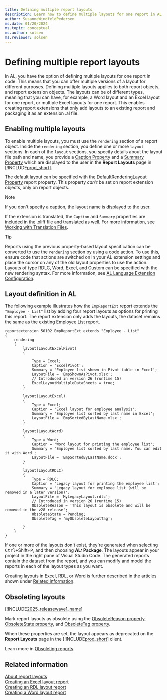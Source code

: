 ```yaml
---
title: Defining multiple report layouts
description: Learn how to define multiple layouts for one report in AL code. 
author: SusanneWindfeldPedersen
ms.date: 01/20/2024
ms.topic: conceptual
ms.author: solsen
ms.reviewer: solsen
---
```


# Defining multiple report layouts

In AL, you have the option of defining multiple layouts for one report in code. This means that you can offer multiple versions of a layout for different purposes. Defining multiple layouts applies to both report objects, and report extension objects. The layouts can be of different types, meaning that you can have, for example, a Word layout and an Excel layout for one report, or multiple Excel layouts for one report. This enables creating report extensions that only add layouts to an existing report and packaging it as an extension .al file.

<!-- target section removed becuase applies only to v22 Read more about enabling multiple report layouts and implementing rendering differentiation in extensions, see [Enabling the Microsoft Word rendering engine](devenv-howto-report-layout.md#enabling-the-microsoft-word-rendering-engine).--> 

## Enabling multiple layouts

To enable multiple layouts, you must use the `rendering` section of a report object. Inside the `rendering` section, you define one or more `layout` sections. In each of the `layout` sections, you specify details about the layout file path and name, you provide a [Caption Property](properties/devenv-caption-property.md) and a [Summary Property](properties/devenv-summary-property.md) which are displayed to the user in the **Report Layouts** page in [!INCLUDE[prod_short](../developer/includes/prod_short.md)]. 

The default layout can be specified with the [DefaultRenderingLayout Property](properties/devenv-defaultrenderinglayout-property.md) report property. This property *can't* be set on report extension objects, only on report objects.

> [!NOTE]  
> If you don't specify a caption, the layout name is displayed to the user. 

If the extension is translated, the `Caption` and `Summary` properties are included in the .xliff file and translated as well. For more information, see [Working with Translation Files](devenv-work-with-translation-files.md).

> [!TIP]  
> Reports using the previous property-based layout specification can be converted to use the `rendering` section by using a code action. To use this, ensure code that actions are switched on in your AL extension settings and place the cursor on any of the old layout properties to use the action. Layouts of type RDLC, Word, Excel, and Custom can be specified with the new rendering syntax. For more information, see [AL Language Extension Configuration](devenv-al-extension-configuration.md).

## Layout definition in AL

The following example illustrates how the `EmpReportExt` report extends the `"Employee - List"` list by adding four report layouts as options for printing this report. The report extension only adds the layouts, the dataset remains the same as the existing Employee List report.

```al
reportextension 50102 EmpReportExt extends "Employee - List"
{
    rendering
    {
        layout(LayoutExcelPivot)
        {

            Type = Excel;
            Caption = 'ExcelPivot';
            Summary = 'Employee list shown in Pivot table in Excel';
            LayoutFile = 'EmpShownAsPivot.xlsx';
            // Introduced in version 26 (runtime 15)
            ExcelLayoutMultipleDataSheets = true;
        }

        layout(LayoutExcel)
        {
            Type = Excel;
            Caption = 'Excel layout for employee analysis';
            Summary = 'Employee list sorted by last name in Excel';
            LayoutFile = 'EmpSortedByLastName.xlsx';
        }

        layout(LayoutWord)
        {
            Type = Word;
            Caption = 'Word layout for printing the employee list';
            Summary = 'Employee list sorted by last name. You can edit it with Word';
            LayoutFile = 'EmpSortedByLastName.docx';
        }

        layout(LayoutRDLC)
        {
            Type = RDLC;
            Caption = 'Legacy layout for printing the employee list';
            Summary = 'Legacy layout for employee list (will be removed in a later version)';
            LayoutFile = 'MyLegacyLayout.rdlc';
            // Introduced in version 26 (runtime 15)
            ObsoleteReason = 'This layout is obsolete and will be removed in the v28 release';
            ObsoleteState = Pending;
            ObsoleteTag = 'myObsoleteLayoutTag';

        }
    }
}
```

If one or more of the layouts don't exist, they're generated when selecting <kbd>Ctrl+</kbd>Shift</kbd>+<kbd>P</kbd>, and then choosing **AL: Package**. The layouts appear in your project in the right pane of Visual Studio Code. The generated reports contain the dataset from the report, and you can modify and model the reports in each of the layout types as you want.

Creating layouts in Excel, RDL, or Word is further described in the articles shown under [Related information](devenv-multiple-report-layouts.md#related-information).

## Obsoleting layouts

[!INCLUDE[2025_releasewave1_name](includes/2025rw1_and_later.md)]

Mark report layouts as obsolete using the [ObsoleteReason property](properties/devenv-obsoletereason-property.md), [ObsoleteState property](properties/devenv-obsoletestate-property.md), and [ObsoleteTag property](properties/devenv-obsoletetag-property.md).

When these properties are set, the layout appears as deprecated on the **Report Layouts** page in the [!INCLUDE[prod_short](../developer/includes/prod_short.md)] client.

Learn more in [Obsoleting reports](devenv-reports-obsoletion.md).

## Related information

[About report layouts](/dynamics365/business-central/ui-manage-report-layouts?toc=%2Fdynamics365%2Fbusiness-central%2Fdev-itpro%2Ftoc.json)  
[Creating an Excel layout report](devenv-howto-excel-report-layout.md)  
[Creating an RDL layout report](devenv-howto-rdl-report-layout.md)  
[Creating a Word layout report](devenv-howto-report-layout.md)  
